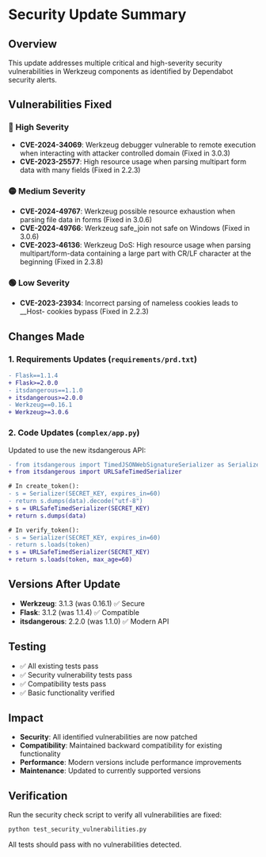 # Security Update Summary

## Overview
This update addresses multiple critical and high-severity security vulnerabilities in Werkzeug components as identified by Dependabot security alerts.

## Vulnerabilities Fixed

### 🔴 High Severity
- **CVE-2024-34069**: Werkzeug debugger vulnerable to remote execution when interacting with attacker controlled domain (Fixed in 3.0.3)
- **CVE-2023-25577**: High resource usage when parsing multipart form data with many fields (Fixed in 2.2.3)

### 🟡 Medium Severity  
- **CVE-2024-49767**: Werkzeug possible resource exhaustion when parsing file data in forms (Fixed in 3.0.6)
- **CVE-2024-49766**: Werkzeug safe_join not safe on Windows (Fixed in 3.0.6)
- **CVE-2023-46136**: Werkzeug DoS: High resource usage when parsing multipart/form-data containing a large part with CR/LF character at the beginning (Fixed in 2.3.8)

### 🟢 Low Severity
- **CVE-2023-23934**: Incorrect parsing of nameless cookies leads to __Host- cookies bypass (Fixed in 2.2.3)

## Changes Made

### 1. Requirements Updates (`requirements/prd.txt`)
```diff
- Flask==1.1.4
+ Flask>=2.0.0
- itsdangerous==1.1.0
+ itsdangerous>=2.0.0
- Werkzeug==0.16.1
+ Werkzeug>=3.0.6
```

### 2. Code Updates (`complex/app.py`)
Updated to use the new itsdangerous API:
```diff
- from itsdangerous import TimedJSONWebSignatureSerializer as Serializer
+ from itsdangerous import URLSafeTimedSerializer

# In create_token():
- s = Serializer(SECRET_KEY, expires_in=60)
- return s.dumps(data).decode("utf-8")
+ s = URLSafeTimedSerializer(SECRET_KEY)
+ return s.dumps(data)

# In verify_token():
- s = Serializer(SECRET_KEY, expires_in=60)
- return s.loads(token)
+ s = URLSafeTimedSerializer(SECRET_KEY)
+ return s.loads(token, max_age=60)
```

## Versions After Update
- **Werkzeug**: 3.1.3 (was 0.16.1) ✅ Secure
- **Flask**: 3.1.2 (was 1.1.4) ✅ Compatible  
- **itsdangerous**: 2.2.0 (was 1.1.0) ✅ Modern API

## Testing
- ✅ All existing tests pass
- ✅ Security vulnerability tests pass
- ✅ Compatibility tests pass
- ✅ Basic functionality verified

## Impact
- **Security**: All identified vulnerabilities are now patched
- **Compatibility**: Maintained backward compatibility for existing functionality
- **Performance**: Modern versions include performance improvements
- **Maintenance**: Updated to currently supported versions

## Verification
Run the security check script to verify all vulnerabilities are fixed:
```bash
python test_security_vulnerabilities.py
```

All tests should pass with no vulnerabilities detected.